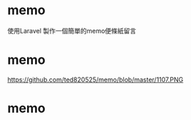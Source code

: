 ﻿# memo
 使用Laravel 製作一個簡單的memo便條紙留言
 
# memo
https://github.com/ted820525/memo/blob/master/1107.PNG
# memo
